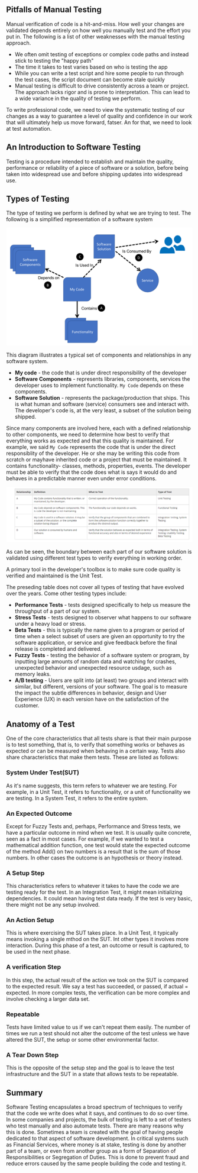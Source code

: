 ## Pitfalls of Manual Testing

Manual verification of code is a hit-and-miss. How well your changes are validated depends entirely on how well you manually test and the effort you put in. The following is a list of other weaknesses with the manual testing approach.

- We often omit testing of exceptions or complex code paths and instead stick to testing the "happy path"
- The time it takes to test varies based on who is testing the app
- While you can write a test script and hire some people to run through the test cases, the script document can become stale quickly
- Manual testing is difficult to drive consistently across a team or project. The approach lacks rigor and is prone to interpretation. This can lead to a wide variance in the quality of testing we perform.

To write professional code, we need to view the systematic testing of our changes as a way to guarantee a level of quality and confidence in our work that will ultimately help us move forward, fatser. An for that, we need to look at test automation.

## An Introduction to Software Testing

Testing is a procedure intended to establish and maintain the quality, performance or reliability of a piece of software or a solution, before being taken into widespread use and before shipping updates into widespread use.

## Types of Testing

The type of testing we perform is defined by what we are trying to test. The following is a simplified representation of a software system

![](software.PNG)

This diagram illustrates a typical set of components and relationships in any software system.

- **My code** - the code that is under direct responsibility of the developer
- **Software Components** - represents libraries, components, services the developer uses to implement functionality. `My Code` depends on these components.
- **Software Solution** - represents the package/production that ships. This is what human and software (service) consumers see and interact with. The developer's code is, at the very least, a subset of the solution being shipped.

Since many components are involved here, each with a defined relationship to other components, we need to determine how best to verify that everything works as expected and that this quality is maintained. For example, we said `My Code` represents the code that is under the direct responsiblity of the developer. He or she may be writing this code from scratch or mayhave inherited code or a project that must be maintained. It contains functionality- classes, methods, properties, events. The developer must be able to verify that the code does what is says it would do and behaves in a predictable manner even under error conditions.

![](testtypes.PNG)

As can be seen, the boundary between each part of our software solution is validated using different test types to verify everything in working order.

A primary tool in the developer's toolbox is to make sure code quality is verified and maintained is the Unit Test.

The preseding table does not cover all types of testing that have evolved over the years. Come other testing types include:

- **Performance Tests** - tests designed specifically to help us measure the throughput of a part of our system.
- **Stress Tests** - tests designed to observer what happens to our software under a heavy load or stress.
- **Beta Tests** - this is typically the name given to a program or period of time when a select subset of users are given an opportunity to try the software application, or service and give feedback before the final release is completed and delivered.
- **Fuzzy Tests** - testing the behavior of a software system or program, by inputting large amounts of random data and watching for crashes, unexpected behavior and unexpected resource usdage, such as memory leaks.
- **A/B testing** - Users are split into (at least) two groups and interact with similar, but different, versions of your software. The goal is to measure the impact the subtle differences in behavior, design and User Experience (UX) in each version have on the satisfaction of the customer.

## Anatomy of a Test

One of the core characteristics that all tests share is that their main purpose is to test something, that is, to verify that something works or behaves as expected or can be measured when behaving in a certain way. Tests also share characteristics that make them tests. These are listed as follows:

### System Under Test(SUT)

As it's name suggests, this term refers to whatever we are testing. For example, in a Unit Test, it refers to functionality, or a unit of functionality we are testing. In a System Test, it refers to the entire system.

### An Expected Outcome

Except for Fuzzy Tests and, perhaps, Performance and Stress tests, we have a particular outcome in mind when we test. It is usually quite concrete, seen as a fact in most cases. For example, if we wanted to test a mathematical addition function, one test would state the expected outcome of the method Add() on two numbers is a result that is the sum of those numbers. In other cases the outcome is an hypothesis or theory instead.

### A Setup Step

This characteristics refers to whatever it takes to have the code we are testing ready for the test. In an Integration Test, it might mean initializing dependencies. It could mean having test data ready. If the test is very basic, there might not be any setup involved.

### An Action Setup

This is where exercising the SUT takes place. In a Unit Test, it typically means invoking a single mthod on the SUT. Int other types it involves more interaction. During this phase of a test, an outcome or result is captured, to be used in the next phase.

### A verification Step

In this step, the actual result of the action we took on the SUT is compared to the expected result. We say a test has succeeded, or passed, if actual = expected. In more complex tests, the verification can be more complex and involve checking a larger data set.

### Repeatable

Tests have limited value to us if we can't repeat them easily. The number of times we run a test should not alter the outcome of the test unless we have altered the SUT, the setup or some other environmental factor.

### A Tear Down Step

This is the opposite of the setup step and the goal is to leave the test infrastructure and the SUT in a state that allows tests to be repeatable.

## Summary

Software Testing encapsulates a broad spectrum of techniques to verify that the code we write does what it says, and continues to do so over time. In some companies and projects, the bulk of testing is left to a set of testers who test manually and also automate tests. There are many reasons why this is done. Sometimes a team is created with the goal of having people dedicated to that aspect of software development. In critical systems such as Financial Services, where money is at stake, testing is done by another part of a team, or even from another group as a form of Separation of Responsibilities or Segregation of Duties. This is done to prevent fraud and reduce errors caused by the same people building the code and testing it.